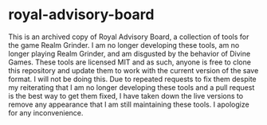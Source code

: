 # royal-advisory-board

This is an archived copy of Royal Advisory Board, a collection of tools for the game Realm Grinder. I am no longer developing these tools, am no longer playing Realm Grinder, and am disgusted by the behavior of Divine Games. These tools are licensed MIT and as such, anyone is free to clone this repository and update them to work with the current version of the save format. I will not be doing this. Due to repeated requests to fix them despite my reiterating that I am no longer developing these tools and a pull request is the best way to get them fixed, I have taken down the live versions to remove any appearance that I am still maintaining these tools. I apologize for any inconvenience.